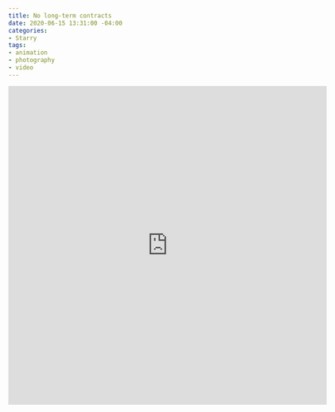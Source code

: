 ```yaml
---
title: No long-term contracts
date: 2020-06-15 13:31:00 -04:00
categories:
- Starry
tags:
- animation
- photography
- video
---
```


<div class="video-square">
	<iframe src="https://player.vimeo.com/video/429341923?&loop=1" width="640" height="640" frameborder="0" webkitallowfullscreen mozallowfullscreen allowfullscreen allow="autoplay" background="1"></iframe>
</div>
